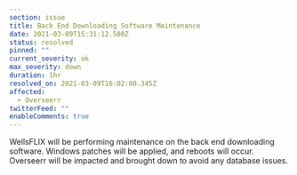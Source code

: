 ```yaml
---
section: issue
title: Back End Downloading Software Maintenance
date: 2021-03-09T15:31:12.500Z
status: resolved
pinned: ""
current_severity: ok
max_severity: down
duration: 1hr
resolved_on: 2021-03-09T16:02:00.345Z
affected:
  - Overseerr
twitterFeed: ""
enableComments: true
---
```

WellsFLIX will be performing maintenance on the back end downloading software. Windows patches will be applied, and reboots will occur. Overseerr will be impacted and brought down to avoid any database issues.